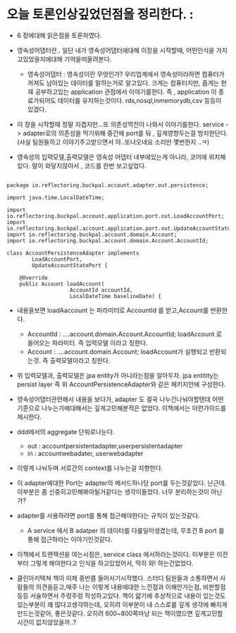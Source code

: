 # 오늘 토론인상깊었던점을 정리한다. :

-  6 장에대해 읽은점을 토론하였다.

- 영속성어댑터란.. 일단 내가 영속성어댑터에대해 이장을 시작할때, 어떤인식을 가지고있었을지에대해 기억을떠올려본다.
	- 영속성어댑터 : 영속성이란 무엇인가? 우리업계에서 영속성이라하면 컴퓨터가 꺼져도 남아있는 데이터를 말하는거로 알고있다. 크게는 컴퓨터지만, 좁게는 현재 공부하고있는 application 관점에서 이야기를한다. 즉 , application 이 종료가되어도 데이터를 유지하는것이다.  rds,nosql,inmemorydb,csv 등등이 있겠다.

- 이 장을 시작할때 정말 지겹지만...또 의존성역전이 나와서 이야기를한다. service -> adapter로의 의존성을 막기위해 중간에 port를 둬 , 깊게영향두는걸 방지한단다. (사실 팀원들하고 이야기주고받으면서 아..또나오네요 소리만 몇번한지 ..ㅋ) 

- 영속성의 입력모델,출력모델은 영속성 어댑터 내부에있는게 아니라, 코어에 위치해있다. 말이 와닿지않아서 , 코드를 한번 보고싶었다.

<pre><code>
package io.reflectoring.buckpal.account.adapter.out.persistence;

import java.time.LocalDateTime;

import io.reflectoring.buckpal.account.application.port.out.LoadAccountPort;
import io.reflectoring.buckpal.account.application.port.out.UpdateAccountStatePort;
import io.reflectoring.buckpal.account.domain.Account;
import io.reflectoring.buckpal.account.domain.Account.AccountId;

class AccountPersistenceAdapter implements
		LoadAccountPort,
		UpdateAccountStatePort {
		
	@Override
	public Account loadAccount(
					AccountId accountId,
					LocalDateTime baselineDate) {
</code></pre>

- 내용을보면 loadAaccount 는 파라미터로 AccountId 를 받고,Account를 반환한다.
	- AccountId : ....account.domain.Account.AccountId;
loadAccount 로 들어오는 파라미터. 즉 입력모델 이라고 칭한다.
	- Account : ....account.domain.Account;
loadAccount가 실행되고 반환되는것. 즉 출력모델이라고 칭한다.

- 위 입력모델과, 출력모델은 jpa entity가 아니라는점을 알아두자. jpa entitity는 persist layer 즉 위 AccountPersistenceAdapter와 같은 패키지안에 구성한다.

- 영속성어댑터관련해서 내용을 보다가, adapter 도 결국 나누긴나눠야할텐데 어떤기준으로 나누는가에대해서는 깊게고민해본적은 없었다. 이책에서는 이런가이드를 제시한다.

- ddd에서의 aggregate 단위로나눈다.
	- out : accountpersistentadapter,userpersistentadapter
	- in : accountwebadater, userwebadapter

- 이렇게 나눠두며 서로간의 context를 나누는걸 지향한다.

- 이 adapter에대한 Port는 adapter의 메서드하나당 port를 두는것같았다. 난근데. 이부분은 좀 신중히고민해봐야될거같다는 생각이들었다. 너무 분리하는것이 아닌가?

- adapter를 사용하려면 port를 통해 접근해야한다는 규칙이 있는것같다.
	- A service 에서 B adatper 의 데이터를 다룰일이생겼는데, 무조건 B port 를 통해 접근하라는 이야기인것같다.

- 이책에서 트랜잭션을 여는시점은, service class 에서하라는것이다. 이부분은 이전부터 그렇게 해야한다고 인식을 하고있었어서, 딱히 와! 하는건없었다.

- 클린아키텍쳐 책이 이제 중반쯤 들어서기시작했다. 스터디 팀원들과 소통하면서 사람들의 의견을듣고,매주 나는 이렇게 내용에대한 느낀점과 이해안가는점, 비판할점 등등 서술하면서 주렁주렁 작성하고있다. 책이 얇기에 추상적으로 내용이 있는것도 있는부분이 꽤 많다고생각하는데, 오히려 이부분이 내 스스로를 깊게 생각에 빠지게만드는것같아, 좋은것같다. 오히려 600~800쪽마냥 되는 책이였으면 깊게고민할 시간이 없지않았을까..? 





